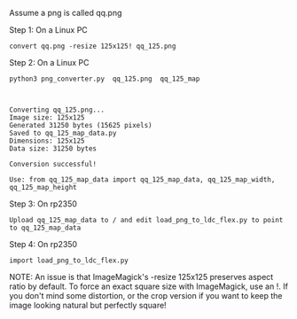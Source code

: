Assume a png is called qq.png

Step 1: On a Linux PC

```
convert qq.png -resize 125x125! qq_125.png
```

Step 2: On a Linux PC
```
python3 png_converter.py  qq_125.png  qq_125_map



Converting qq_125.png...
Image size: 125x125
Generated 31250 bytes (15625 pixels)
Saved to qq_125_map_data.py
Dimensions: 125x125
Data size: 31250 bytes

Conversion successful!

Use: from qq_125_map_data import qq_125_map_data, qq_125_map_width, qq_125_map_height
```


Step 3: On rp2350
```
Upload qq_125_map_data to / and edit load_png_to_ldc_flex.py to point to qq_125_map_data
```

Step 4: On rp2350
```
import load_png_to_ldc_flex.py
```


NOTE: An issue is that ImageMagick's -resize 125x125 preserves aspect ratio by default.
To force an exact square size with ImageMagick, use an !.
If you don't mind some distortion, or the crop version if you want to keep the image looking natural but perfectly square!

